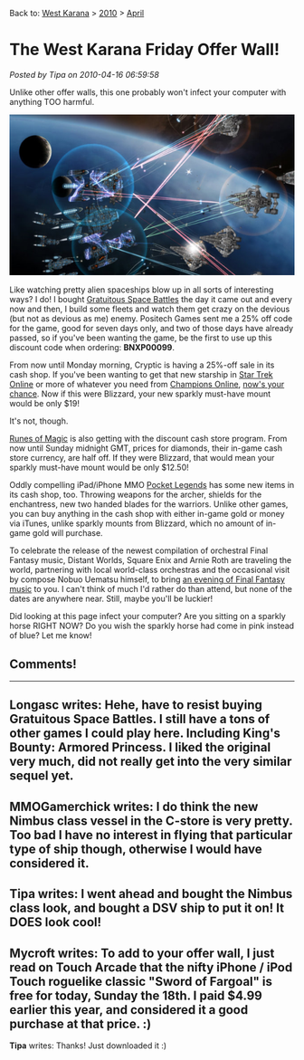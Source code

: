 Back to: [West Karana](/posts/westkarana.md) > [2010](/posts/2010/westkarana.md) > [April](./westkarana.md)
# The West Karana Friday Offer Wall!

*Posted by Tipa on 2010-04-16 06:59:58*

Unlike other offer walls, this one probably won't infect your computer with anything TOO harmful.

[![](../../../uploads/2010/04/GSB-2010-04-16-07-24-40-94.jpg "Gratuitous Space Battles")](../../../uploads/2010/04/GSB-2010-04-16-07-24-40-94.jpg)

Like watching pretty alien spaceships blow up in all sorts of interesting ways? I do! I bought [Gratuitous Space Battles](http://www.positech.co.uk/gratuitousspacebattles/index.html) the day it came out and every now and then, I build some fleets and watch them get crazy on the devious (but not as devious as me) enemy. Positech Games sent me a 25% off code for the game, good for seven days only, and two of those days have already passed, so if you've been wanting the game, be the first to use up this discount code when ordering: **BNXP00099**.

From now until Monday morning, Cryptic is having a 25%-off sale in its cash shop. If you've been wanting to get that new starship in [Star Trek Online](http://www.startrekonline.com/) or more of whatever you need from [Champions Online](http://www.champions-online.com/), [now's your chance](http://www.champions-online.com/node/594944). Now if this were Blizzard, your new sparkly must-have mount would be only $19!

It's not, though.

[Runes of Magic](http://us.runesofmagic.com/us/index.html) is also getting with the discount cash store program. From now until Sunday midnight GMT, prices for diamonds, their in-game cash store currency, are half off. If they were Blizzard, that would mean your sparkly must-have mount would be only $12.50!

Oddly compelling iPad/iPhone MMO [Pocket Legends](http://www.spacetimestudios.com/content.php?11) has some new items in its cash shop, too. Throwing weapons for the archer, shields for the enchantress, new two handed blades for the warriors. Unlike other games, you can buy anything in the cash shop with either in-game gold or money via iTunes, unlike sparkly mounts from Blizzard, which no amount of in-game gold will purchase.

To celebrate the release of the newest compilation of orchestral Final Fantasy music, Distant Worlds, Square Enix and Arnie Roth are traveling the world, partnering with local world-class orchestras and the occasional visit by compose Nobuo Uematsu himself, to bring [an evening of Final Fantasy music](http://www.ffdistantworlds.com/) to you. I can't think of much I'd rather do than attend, but none of the dates are anywhere near. Still, maybe you'll be luckier!

Did looking at this page infect your computer? Are you sitting on a sparkly horse RIGHT NOW? Do you wish the sparkly horse had come in pink instead of blue? Let me know!
## Comments!
---
**Longasc** writes: Hehe, have to resist buying Gratuitous Space Battles. I still have a tons of other games I could play here. Including King's Bounty: Armored Princess. I liked the original very much, did not really get into the very similar sequel yet.
---
**MMOGamerchick** writes: I do think the new Nimbus class vessel in the C-store is very pretty. Too bad I have no interest in flying that particular type of ship though, otherwise I would have considered it.
---
**Tipa** writes: I went ahead and bought the Nimbus class look, and bought a DSV ship to put it on! It DOES look cool!
---
**Mycroft** writes: To add to your offer wall, I just read on Touch Arcade that the nifty iPhone / iPod Touch roguelike classic "Sword of Fargoal" is free for today, Sunday the 18th.  I paid $4.99 earlier this year, and considered it a good purchase at that price.  :)
---
**Tipa** writes: Thanks! Just downloaded it :)
